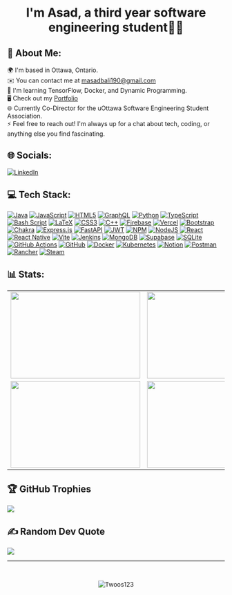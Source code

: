 # <div align="center">I'm Asad, a third year software engineering student👨‍💻</div>  
  
## 💫 About Me:
🌍  I'm based in Ottawa, Ontario.  <br>✉️  You can contact me at masadbali190@gmail.com  <br>🧠  I'm learning TensorFlow, Docker, and Dynamic Programming.  <br>🖥️ Check out my [Portfolio](https://twoos123.github.io/asadali-portfolio/)  <br>🌐 Currently Co-Director for the uOttawa Software Engineering Student Association.  <br>⚡  Feel free to reach out! I'm always up for a chat about tech, coding, or anything else you find fascinating.  <br>  


## 🌐 Socials:
[![LinkedIn](https://img.shields.io/badge/LinkedIn-%230077B5.svg?logo=linkedin&logoColor=white)](https://linkedin.com/in/asadbinali/) 

## 💻 Tech Stack:
[![Java](https://img.shields.io/badge/java-%23ED8B00.svg?style=for-the-badge&logo=openjdk&logoColor=white)](https://www.java.com/) 
[![JavaScript](https://img.shields.io/badge/javascript-%23323330.svg?style=for-the-badge&logo=javascript&logoColor=%23F7DF1E)](https://www.javascript.com/) 
[![HTML5](https://img.shields.io/badge/html5-%23E34F26.svg?style=for-the-badge&logo=html5&logoColor=white)](https://developer.mozilla.org/en-US/docs/Web/HTML) 
[![GraphQL](https://img.shields.io/badge/-GraphQL-E10098?style=for-the-badge&logo=graphql&logoColor=white)](https://graphql.org/) 
[![Python](https://img.shields.io/badge/python-3670A0?style=for-the-badge&logo=python&logoColor=ffdd54)](https://www.python.org/) 
[![TypeScript](https://img.shields.io/badge/typescript-%23007ACC.svg?style=for-the-badge&logo=typescript&logoColor=white)](https://www.typescriptlang.org/) 
[![Bash Script](https://img.shields.io/badge/bash_script-%23121011.svg?style=for-the-badge&logo=gnu-bash&logoColor=white)](https://www.gnu.org/software/bash/) 
[![LaTeX](https://img.shields.io/badge/latex-%23008080.svg?style=for-the-badge&logo=latex&logoColor=white)](https://www.latex-project.org/) 
[![CSS3](https://img.shields.io/badge/css3-%231572B6.svg?style=for-the-badge&logo=css3&logoColor=white)](https://developer.mozilla.org/en-US/docs/Web/CSS) 
[![C++](https://img.shields.io/badge/c++-%2300599C.svg?style=for-the-badge&logo=c%2B%2B&logoColor=white)](https://cplusplus.com/) 
[![Firebase](https://img.shields.io/badge/firebase-%23039BE5.svg?style=for-the-badge&logo=firebase)](https://firebase.google.com/) 
[![Vercel](https://img.shields.io/badge/vercel-%23000000.svg?style=for-the-badge&logo=vercel&logoColor=white)](https://vercel.com/) 
[![Bootstrap](https://img.shields.io/badge/bootstrap-%238511FA.svg?style=for-the-badge&logo=bootstrap&logoColor=white)](https://getbootstrap.com/) 
[![Chakra](https://img.shields.io/badge/chakra-%234ED1C5.svg?style=for-the-badge&logo=chakraui&logoColor=white)](https://chakra-ui.com/) 
[![Express.js](https://img.shields.io/badge/express.js-%23404d59.svg?style=for-the-badge&logo=express&logoColor=%2361DAFB)](https://expressjs.com/) 
[![FastAPI](https://img.shields.io/badge/FastAPI-005571?style=for-the-badge&logo=fastapi)](https://fastapi.tiangolo.com/) 
[![JWT](https://img.shields.io/badge/JWT-black?style=for-the-badge&logo=JSON%20web%20tokens)](https://jwt.io/) 
[![NPM](https://img.shields.io/badge/NPM-%23CB3837.svg?style=for-the-badge&logo=npm&logoColor=white)](https://www.npmjs.com/) 
[![NodeJS](https://img.shields.io/badge/node.js-6DA55F?style=for-the-badge&logo=node.js&logoColor=white)](https://nodejs.org/) 
[![React](https://img.shields.io/badge/react-%2320232a.svg?style=for-the-badge&logo=react&logoColor=%2361DAFB)](https://reactjs.org/) 
[![React Native](https://img.shields.io/badge/react_native-%2320232a.svg?style=for-the-badge&logo=react&logoColor=%2361DAFB)](https://reactnative.dev/) 
[![Vite](https://img.shields.io/badge/vite-%23646CFF.svg?style=for-the-badge&logo=vite&logoColor=white)](https://vitejs.dev/) 
[![Jenkins](https://img.shields.io/badge/jenkins-%232C5263.svg?style=for-the-badge&logo=jenkins&logoColor=white)](https://www.jenkins.io/) 
[![MongoDB](https://img.shields.io/badge/MongoDB-%234ea94b.svg?style=for-the-badge&logo=mongodb&logoColor=white)](https://www.mongodb.com/) 
[![Supabase](https://img.shields.io/badge/Supabase-3ECF8E?style=for-the-badge&logo=supabase&logoColor=white)](https://supabase.com/) 
[![SQLite](https://img.shields.io/badge/sqlite-%2307405e.svg?style=for-the-badge&logo=sqlite&logoColor=white)](https://sqlite.org/index.html) 
[![GitHub Actions](https://img.shields.io/badge/github%20actions-%232671E5.svg?style=for-the-badge&logo=githubactions&logoColor=white)](https://github.com/features/actions) 
[![GitHub](https://img.shields.io/badge/github-%23121011.svg?style=for-the-badge&logo=github&logoColor=white)](https://github.com/) 
[![Docker](https://img.shields.io/badge/docker-%230db7ed.svg?style=for-the-badge&logo=docker&logoColor=white)](https://www.docker.com/) 
[![Kubernetes](https://img.shields.io/badge/kubernetes-%23326ce5.svg?style=for-the-badge&logo=kubernetes&logoColor=white)](https://kubernetes.io/) 
[![Notion](https://img.shields.io/badge/Notion-%23000000.svg?style=for-the-badge&logo=notion&logoColor=white)](https://www.notion.so/) 
[![Postman](https://img.shields.io/badge/Postman-FF6C37?style=for-the-badge&logo=postman&logoColor=white)](https://www.postman.com/) 
[![Rancher](https://img.shields.io/badge/rancher-%230075A8.svg?style=for-the-badge&logo=rancher&logoColor=white)](https://www.rancher.com/) 
[![Steam](https://img.shields.io/badge/steam-%23000000.svg?style=for-the-badge&logo=steam&logoColor=white)](https://store.steampowered.com/)

## 📊 Stats:
<div align="center">
  <table>
    <tr>
      <td>
        <img src="https://github-readme-stats.vercel.app/api?username=Twoos123&theme=radical&hide_border=false&include_all_commits=false&count_private=false" width="300" height="200" />
      </td>
      <td>
        <img src="https://github-readme-streak-stats-vercel.vercel.app/?user=Twoos123&theme=radical&border_radius=6" width="300" height="200" />
      </td>
    </tr>
    <tr>
      <td>
        <img src="https://github-readme-stats.vercel.app/api/top-langs/?username=Twoos123&theme=radical&hide_border=false&include_all_commits=false&count_private=false&layout=compact" width="300" height="200" />
      </td>
      <td>
        <a href="https://leetcode.com/Twoos123/">
          <img src="https://leetcard.jacoblin.cool/Twoos123?radius=6&theme=radical&ext=heatmap" width="300" height="200" />
        </a>
      </td>
    </tr>
  </table>
</div>


## 🏆 GitHub Trophies
![](https://github-profile-trophy.vercel.app/?username=Twoos123&theme=radical&no-frame=false&no-bg=true&margin-w=4)

## ✍️ Random Dev Quote
![](https://quotes-github-readme.vercel.app/api?type=horizontal&theme=radical)

---

<br>
<p align="center"> <img src="https://komarev.com/ghpvc/?username=Twoos123&label=Profile%20views&color=blueviolet&style=for-the-badge" alt="Twoos123" /> </p>
